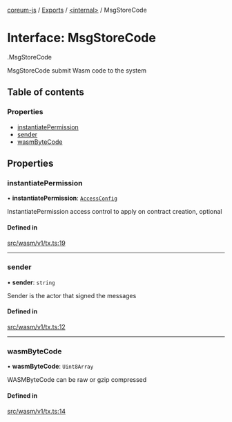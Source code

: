 [coreum-js](../README.md) / [Exports](../modules.md) / [<internal\>](../modules/internal_.md) / MsgStoreCode

# Interface: MsgStoreCode

[<internal>](../modules/internal_.md).MsgStoreCode

MsgStoreCode submit Wasm code to the system

## Table of contents

### Properties

- [instantiatePermission](internal_.MsgStoreCode.md#instantiatepermission)
- [sender](internal_.MsgStoreCode.md#sender)
- [wasmByteCode](internal_.MsgStoreCode.md#wasmbytecode)

## Properties

### instantiatePermission

• **instantiatePermission**: [`AccessConfig`](../modules/internal_.md#accessconfig)

InstantiatePermission access control to apply on contract creation,
optional

#### Defined in

[src/wasm/v1/tx.ts:19](https://github.com/PulsaraIO/coreum-js/blob/63824e3/src/wasm/v1/tx.ts#L19)

___

### sender

• **sender**: `string`

Sender is the actor that signed the messages

#### Defined in

[src/wasm/v1/tx.ts:12](https://github.com/PulsaraIO/coreum-js/blob/63824e3/src/wasm/v1/tx.ts#L12)

___

### wasmByteCode

• **wasmByteCode**: `Uint8Array`

WASMByteCode can be raw or gzip compressed

#### Defined in

[src/wasm/v1/tx.ts:14](https://github.com/PulsaraIO/coreum-js/blob/63824e3/src/wasm/v1/tx.ts#L14)
